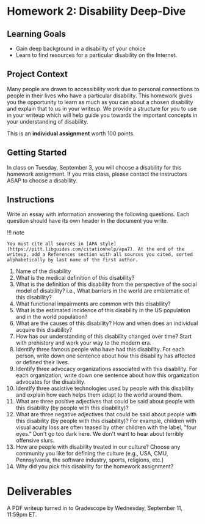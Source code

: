 # Homework 2: Disability Deep-Dive

## Learning Goals

- Gain deep background in a disability of your choice
- Learn to find resources for a particular disability on the Internet.

## Project Context

Many people are drawn to accessibility work due to personal connections to people in their lives who have a particular disability. This homework gives you the opportunity to learn as much as you can 
about a chosen disability and explain that to us in your writeup. We provide a structure for you to use in your writeup which will help guide you towards the important concepts in your understanding of disability.

This is an **individual assignment** worth 100 points.

## Getting Started

In class on Tuesday, September 3, you will choose a disability for this homework assignment. If you miss class, please contact the instructors ASAP to choose a disability.

## Instructions

Write an essay with information answering the following questions. Each question should have its own header in the document you write. 

!!! note 

    You must cite all sources in [APA style](https://pitt.libguides.com/citationhelp/apa7). At the end of the writeup, add a References section with all sources you cited, sorted alphabetically by last name of the first author.


1. Name of the disability
1. What is the medical definition of this disability?
1. What is the definition of this disability from the perspective of the social model of disability? i.e., What barriers in the world are emblematic of this disability?
1. What functional impairments are common with this disability?
1. What is the estimated incidence of this disability in the US population and in the world population?
1. What are the causes of this disability? How and when does an individual acquire this disability? 
1. How has our understanding of this disability changed over time? Start with prehistory and work your way to the modern era.
1. Identify three famous people who have had this disability. For each person, write down one sentence about how this disability has affected or defined their lives.
1. Identify three advocacy organizations associated with this disability. For each organization, write down one sentence about how this organization advocates for the disability.
1. Identify three assistive technologies used by people with this disability and explain how each helps them adapt to the world around them.
1. What are three positive adjectives that could be said about people with this disability (by people with this disability)?
1. What are three negative adjectives that could be said about people with this disability (by people with this disability)? For example, children with visual acuity loss are often teased by other children with the label, "four eyes." Don't go too dark here. We don't want to hear about terribly offensive slurs.
1. How are people with disability treated in our culture? Choose any community you like for defining the culture (e.g., USA, CMU, Pennsylvania, the software industry, sports, religions, etc.)
1. Why did you pick this disability for the homework assignment?

# Deliverables

A PDF writeup turned in to Gradescope by Wednesday, September 11, 11:59pm ET.

